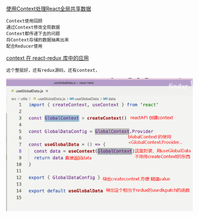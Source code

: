[使用Context处理React全局共享数据](https://juejin.cn/post/6884801072821927944)

~~~
Context使用回顾
通过Context修改全局数据
Context都传递下去的问题
将Context存储的数据抽离出来
配合Reducer使用
~~~

[context 在 react-redux 库中的应用](https://www.bilibili.com/video/BV1Mf4y1V7W3?spm_id_from=333.999.0.0)

~~~
这个整挺好，还有redux源码，还有context，
~~~

![image-20220305160054612](../.image/image-20220305160054612.png)
